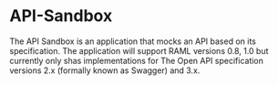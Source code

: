 # API-Sandbox

The API Sandbox is an application that mocks an API based on its specification. The application 
will support RAML versions 0.8, 1.0 but currently only shas implementations for The Open 
API specification versions 2.x (formally known as Swagger) and 3.x.

 